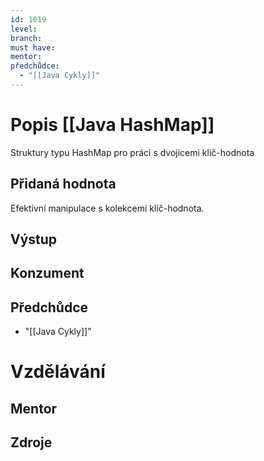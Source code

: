 ```yaml
---
id: 1019
level: 
branch: 
must have: 
mentor: 
předchůdce: 
  - "[[Java Cykly]]"
---
```



# Popis [[Java HashMap]]
Struktury typu HashMap pro práci s dvojicemi klíč-hodnota

## Přidaná hodnota
Efektivní manipulace s kolekcemi klíč-hodnota.

## Výstup


## Konzument


## Předchůdce

  - "[[Java Cykly]]"

# Vzdělávání


## Mentor


## Zdroje
